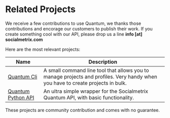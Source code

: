 # Related Projects

We receive a few contributions to use Quantum, we thanks those contributions and encorage our customers to publish their work. If you create something cool with our API, please drop us a line **info [at] socialmetrix.com**

Here are the most relevant projects:


Name | Description
--------- | -----------
[Quantum Cli](https://github.com/socialmetrix/quantum_cli/) | A small command line tool that allows you to manage projects and profiles. Very handy when you have to create projects in bulk.
[Quantum Python API](https://github.com/gdmachado/quantumpy) | An ultra simple wrapper for the Socialmetrix Quantum API, with basic functionality.

<aside class="success">These projects are community contribution and comes with no guarantee.</aside>
